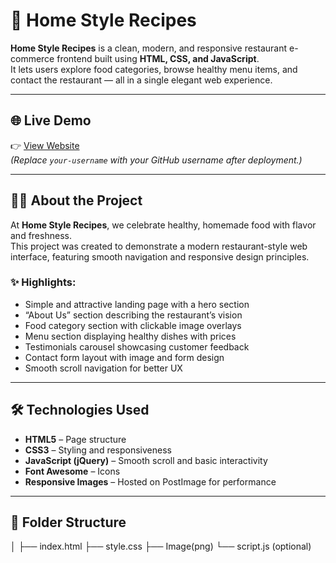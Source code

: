 # 🍴 Home Style Recipes

**Home Style Recipes** is a clean, modern, and responsive restaurant e-commerce frontend built using **HTML, CSS, and JavaScript**.  
It lets users explore food categories, browse healthy menu items, and contact the restaurant — all in a single elegant web experience.

---

## 🌐 Live Demo
👉 [View Website](https://your-username.github.io/home-style-recipes/)  
*(Replace `your-username` with your GitHub username after deployment.)*

---

## 🧑‍🍳 About the Project

At **Home Style Recipes**, we celebrate healthy, homemade food with flavor and freshness.  
This project was created to demonstrate a modern restaurant-style web interface, featuring smooth navigation and responsive design principles.  

### ✨ Highlights:
- Simple and attractive landing page with a hero section  
- “About Us” section describing the restaurant’s vision  
- Food category section with clickable image overlays  
- Menu section displaying healthy dishes with prices  
- Testimonials carousel showcasing customer feedback  
- Contact form layout with image and form design  
- Smooth scroll navigation for better UX  

---

## 🛠️ Technologies Used

- **HTML5** – Page structure  
- **CSS3** – Styling and responsiveness  
- **JavaScript (jQuery)** – Smooth scroll and basic interactivity  
- **Font Awesome** – Icons  
- **Responsive Images** – Hosted on PostImage for performance  

---

## 📂 Folder Structure

│
├── index.html
├── style.css
├── Image(png)
└── script.js (optional)
